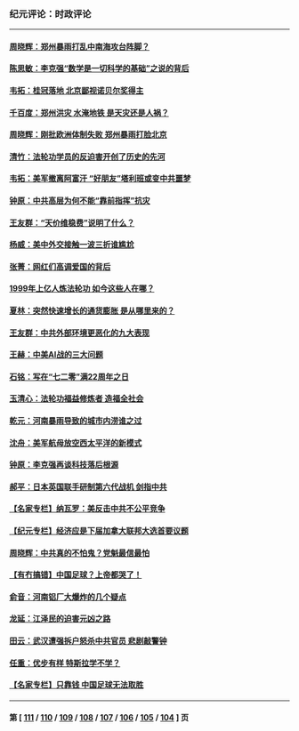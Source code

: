 ### 纪元评论：时政评论
---
#### [周晓辉：郑州暴雨打乱中南海攻台阵脚？](../../pages/nsc1025/n13107542.md) 
#### [陈思敏：李克强“数学是一切科学的基础”之说的背后](../../pages/nsc1025/n13106800.md) 
#### [韦拓：桂冠落地 北京鄙视诺贝尔奖得主](../../pages/nsc1025/n13105038.md) 
#### [千百度：郑州洪灾 水淹地铁 是天灾还是人祸？](../../pages/nsc1025/n13106544.md) 
#### [周晓辉：刚批欧洲体制失败 郑州暴雨打脸北京](../../pages/nsc1025/n13105396.md) 
#### [清竹：法轮功学员的反迫害开创了历史的先河](../../pages/nsc1025/n13106082.md) 
#### [韦拓：美军撤离阿富汗 “好朋友”塔利班或变中共噩梦](../../pages/nsc1025/n13092357.md) 
#### [钟原：中共高层为何不能“靠前指挥”抗灾](../../pages/nsc1025/n13105767.md) 
#### [王友群：“天价维稳费”说明了什么？](../../pages/nsc1025/n13105267.md) 
#### [杨威：美中外交接触一波三折谁尴尬](../../pages/nsc1025/n13105348.md) 
#### [张菁：网红们高调爱国的背后](../../pages/nsc1025/n13105246.md) 
#### [1999年上亿人炼法轮功 如今这些人在哪？](../../pages/nsc1025/n13104698.md) 
#### [夏林：突然快速增长的通货膨胀 是从哪里来的？](../../pages/nsc1025/n13104887.md) 
#### [王友群：中共外部环境更恶化的九大表现](../../pages/nsc1025/n13103354.md) 
#### [王赫：中美AI战的三大问题](../../pages/nsc1025/n13103463.md) 
#### [石铭：写在“七二零”满22周年之日](../../pages/nsc1025/n13103596.md) 
#### [玉清心：法轮功福益修炼者 造福全社会](../../pages/nsc1025/n13103347.md) 
#### [乾元：河南暴雨导致的城市内涝谁之过](../../pages/nsc1025/n13102953.md) 
#### [沈舟：美军航母放空西太平洋的新模式](../../pages/nsc1025/n13102705.md) 
#### [钟原：李克强再谈科技落后根源](../../pages/nsc1025/n13102423.md) 
#### [郝平：日本英国联手研制第六代战机 剑指中共](../../pages/nsc1025/n13102738.md) 
#### [【名家专栏】纳瓦罗：美反击中共不公平竞争](../../pages/nsc1025/n13102316.md) 
#### [【纪元专栏】经济应是下届加拿大联邦大选首要议题](../../pages/nsc1025/n13102373.md) 
#### [周晓辉：中共真的不怕鬼？党魁最信最怕](../../pages/nsc1025/n13101845.md) 
#### [【有冇搞错】中国足球？上帝都哭了！](../../pages/nsc1025/n13101161.md) 
#### [俞音：河南铝厂大爆炸的几个疑点](../../pages/nsc1025/n13101321.md) 
#### [龙延：江泽民的迫害元凶之路](../../pages/nsc1025/n13101211.md) 
#### [田云：武汉遭强拆户怒杀中共官员 悲剧敲警钟](../../pages/nsc1025/n13100648.md) 
#### [任重：优步有样 特斯拉学不学？](../../pages/nsc1025/n13099953.md) 
#### [【名家专栏】只靠钱 中国足球无法取胜](../../pages/nsc1025/n13095631.md) 

---
#### 第 [ [111](./111.md) / [110](./110.md) / [109](./109.md) / [108](./108.md) / [107](./107.md) / [106](./106.md) / [105](./105.md) / [104](./104.md) ] 页
